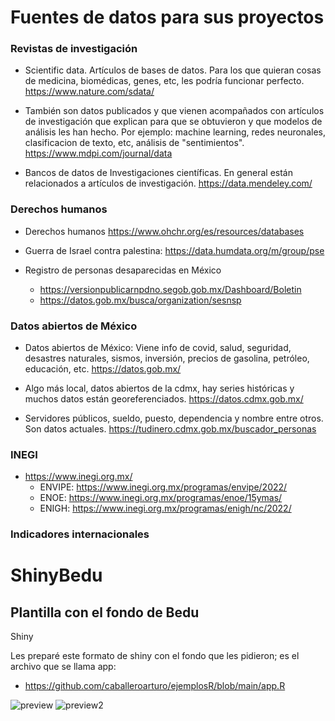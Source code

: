 # Fuentes de datos para sus proyectos

### Revistas de investigación

- Scientific data. Artículos de bases de datos. Para los que quieran cosas de medicina, biomédicas, genes, etc, les podría funcionar perfecto. 
  https://www.nature.com/sdata/
  
- También son datos publicados y que vienen acompañados con artículos de investigación que explican para que se obtuvieron y que modelos de análisis les han hecho.
  Por ejemplo: machine learning, redes neuronales, clasificacion de texto, etc, análisis de "sentimientos".
  https://www.mdpi.com/journal/data

- Bancos de datos de Investigaciones científicas. En general están relacionados a artículos de investigación. 
  https://data.mendeley.com/
  
### Derechos humanos

- Derechos humanos 
  https://www.ohchr.org/es/resources/databases
  
- Guerra de Israel contra palestina:
  https://data.humdata.org/m/group/pse

- Registro de personas desaparecidas en México
  - https://versionpublicarnpdno.segob.gob.mx/Dashboard/Boletin
  - https://datos.gob.mx/busca/organization/sesnsp

### Datos abiertos de México

- Datos abiertos de México:
  Viene info de covid, salud, seguridad, desastres naturales, sismos, inversión, precios de gasolina, petróleo, educación, etc. 
  https://datos.gob.mx/

- Algo más local, datos abiertos de la cdmx, hay series históricas y muchos datos están georeferenciados. 
  https://datos.cdmx.gob.mx/

- Servidores públicos, sueldo, puesto, dependencia y nombre entre otros. Son datos actuales.
  https://tudinero.cdmx.gob.mx/buscador_personas

### INEGI

- https://www.inegi.org.mx/
  - ENVIPE: https://www.inegi.org.mx/programas/envipe/2022/
  - ENOE:   https://www.inegi.org.mx/programas/enoe/15ymas/
  - ENIGH:  https://www.inegi.org.mx/programas/enigh/nc/2022/
 
### Indicadores internacionales

# ShinyBedu

## Plantilla con el fondo de Bedu


Shiny

Les preparé este formato de shiny con el fondo que les pidieron; es el archivo que se llama app:

- https://github.com/caballeroarturo/ejemplosR/blob/main/app.R

![preview](https://github.com/caballeroarturo/ShinyBedu/assets/37312847/67930a5f-e70f-43e2-b423-4d23a183e12c)
![preview2](https://github.com/caballeroarturo/ShinyBedu/assets/37312847/03dc2abf-0865-4f00-914b-ecc64a15a587)
